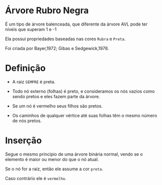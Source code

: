 # Árvore Rubro Negra


É um tipo de árvore balenceada, que diferente da árvore AVL pode ter níveis que superam 1 e -1

Ela possui propriedades baseadas nas cores `Rubra` e `Preta`.

Foi criada por Bayer,1972; Gibas e Sedgewick,1978.

# Definição

+ A raiz `SEMPRE` é preta.

+ Todo nó externo (folhas) é preto, e consideramos os nós vazios como sendo pretos e eles fazem
parte da árvore.

+ Se um nó é vermelho seus filhos são pretos.

+ Os caminhos de qualquer vértice até suas folhas têm o mesmo número de nós pretos.

# Inserção

Segue o mesmo princípio de uma árvore binária normal, vendo se o elemento é maior ou menor do que o nó atual.

Se o nó for a raiz, então ele assume a cor `preta`.

Caso contrário ele é `vermelho`.



